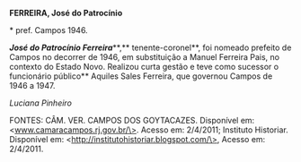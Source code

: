 **FERREIRA, José do Patrocínio**

\* pref. Campos 1946.

***José do Patrocínio Ferreira*****,** tenente-coronel**, foi nomeado
prefeito de Campos no decorrer de 1946, em substituição a Manuel
Ferreira Pais, no contexto do Estado Novo. Realizou curta gestão e teve
como sucessor o funcionário público** Aquiles Sales Ferreira, que
governou Campos de 1946 a 1947.

*Luciana Pinheiro*

FONTES: CÂM. VER. CAMPOS DOS GOYTACAZES. Disponível em:
\<www.camaracampos.rj.gov.br/\>. Acesso em: 2/4/2011; Instituto
Historiar. Disponível em: \<http://institutohistoriar.blogspot.com/\>,
Acesso em: 2/4/2011.
